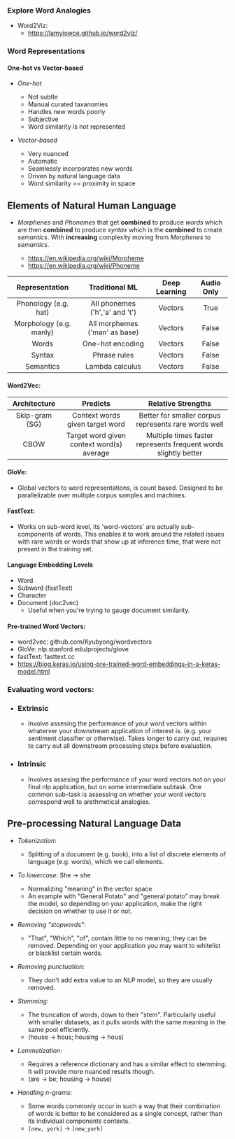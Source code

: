 ### Explore Word Analogies

- Word2Viz:
  - https://lamyiowce.github.io/word2viz/

### Word Representations

#### One-hot vs Vector-based

- _One-hot_

  - Not subtle
  - Manual curated taxanomies
  - Handles new words poorly
  - Subjective
  - Word similarity is not represented

- _Vector-based_
  - Very nuanced
  - Automatic
  - Seamlessly incorporates new words
  - Driven by natural language data
  - Word similarity == proximity in space

## Elements of Natural Human Language

- _Morphenes_ and _Phonemes_ that get **combined** to produce _words_ which are then **combined** to produce _syntax_ which is the **combined** to create _semantics_. With **increasing** complexity moving from _Morphenes_ to _semantics_.

  - https://en.wikipedia.org/wiki/Morpheme
  - https://en.wikipedia.org/wiki/Phoneme

|     Representation      |         Traditional ML         | Deep Learning | Audio Only |
| :---------------------: | :----------------------------: | :-----------: | :--------: |
|  Phonology (e.g. hat)   | All phonemes ('h','a' and 't') |    Vectors    |    True    |
| Morphology (e.g. manly) | All morphemes ('man' as base)  |    Vectors    |   False    |
|          Words          |        One-hot encoding        |    Vectors    |   False    |
|         Syntax          |          Phrase rules          |    Vectors    |   False    |
|        Semantics        |        Lambda calculus         |    Vectors    |   False    |

#### Word2Vec:

|  Architecture  |                 Predicts                  |                       Relative Strengths                        |
| :------------: | :---------------------------------------: | :-------------------------------------------------------------: |
| Skip-gram (SG) |      Context words given target word      |      Better for smaller corpus represents rare words well       |
|      CBOW      | Target word given context word(s) average | Multiple times faster represents frequent words slightly better |

#### GloVe:

- Global vectors to word representations, is count based. Designed to be parallelizable over multiple corpus samples and machines.

#### FastText:

- Works on sub-word level, its 'word-vectors' are actually sub-components of words. This enables it to work around the related issues with rare words or words that show up at inference time, that were not present in the training set.

#### Language Embedding Levels

- Word
- Subword (fastText)
- Character
- Document (doc2vec)
  - Useful when you're trying to gauge document similarity.

#### Pre-trained Word Vectors:

- word2vec: github.com/Kyubyong/wordvectors
- GloVe: nlp.stanford.edu/projects/glove
- fastText: fasttext.cc
- https://blog.keras.io/using-pre-trained-word-embeddings-in-a-keras-model.html

### Evaluating word vectors:

- ### Extrinsic
  - Involve assesing the performance of your word vectors within whaterver your downstream application of interest is. (e.g. your sentiment classifier or otherwise). Takes longer to carry out, requires to carry out all downstream processing steps before evaluation.
- ### Intrinsic
  - Involves assesing the performance of your word vectors not on your final nlp application, but on some intermediate subtask. One common sub-task is assessing on whether your word vectors correspond well to arethmetical analogies.

## Pre-processing Natural Language Data

- _Tokenization_:

  - Splitting of a document (e.g. book), into a list of discrete elements of language (e.g. words), which we call elements.

- _To lowercase_: She -> she

  - Normalizing "meaning" in the vector space
  - An example with "General Potato" and "general potato" may break the model, so depending on your application, make the right decision on whether to use it or not.

- _Removing "stopwords"_:

  - "That", "Which", "of", contain little to no meaning, they can be removed. Depending on your application you may want to whitelist or blacklist certain words.

- _Removing punctuation_:

  - They don't add extra value to an NLP model, so they are usually removed.

- _Stemming_:

  - The truncation of words, down to their "stem". Particularly useful with smaller datasets, as it pulls words with the same meaning in the same pool efficiently.
  - (house -> hous; housing -> hous)

- _Lemmetization_:

  - Requires a reference dictionary and has a similar effect to stemming. It will provide more nuanced results though.
  - (are -> be; housing -> house)

- _Handling n-grams_:
  - Some words commonly occur in such a way that their combination of words is better to be considered as a single concept, rather than its individual components contexts.
  - `[new, york]` -> `[new_york]`
